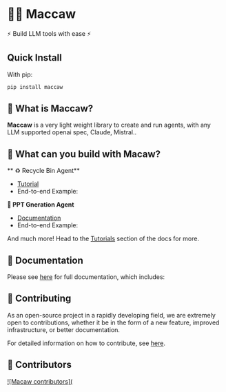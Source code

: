# 🦜🔗 Maccaw

⚡ Build LLM tools with ease ⚡


## Quick Install

With pip:

```bash
pip install maccaw
```



## 🤔 What is Maccaw?

**Maccaw** is a very light weight library to create and run agents, with any LLM supported openai spec, Claude, Mistral..


## 🧱 What can you build with Macaw?

** ♻ Recycle Bin Agent**

- [Tutorial](https://github.com/karthikgkumar/Macaw/blob/main/examples/recycle.py)
- End-to-end Example: 

**🧱 PPT Gneration Agent**

- [Documentation]()
- End-to-end Example: []()


And much more! Head to the [Tutorials]() section of the docs for more.


## 📖 Documentation

Please see [here]() for full documentation, which includes:


## 💁 Contributing

As an open-source project in a rapidly developing field, we are extremely open to contributions, whether it be in the form of a new feature, improved infrastructure, or better documentation.

For detailed information on how to contribute, see [here]().

## 🌟 Contributors

[![Macaw contributors](]()
